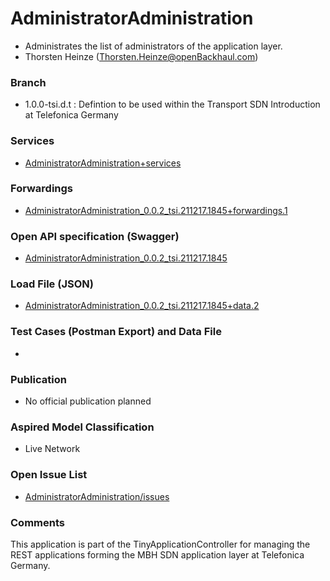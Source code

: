 # AdministratorAdministration
- Administrates the list of administrators of the application layer.
- Thorsten Heinze (Thorsten.Heinze@openBackhaul.com)

### Branch
- 1.0.0-tsi.d.t : Defintion to be used within the Transport SDN Introduction at Telefonica Germany

### Services
- [AdministratorAdministration+services](./AdministratorAdministration+services.yaml)

### Forwardings
- [AdministratorAdministration_0.0.2_tsi.211217.1845+forwardings.1](./AdministratorAdministration_0.0.2_tsi.211217.1845+forwardings.1.xlsx)

### Open API specification (Swagger)
- [AdministratorAdministration_0.0.2_tsi.211217.1845](AdministratorAdministration_0.0.2_tsi.211217.1845.yaml)

### Load File (JSON)
- [AdministratorAdministration_0.0.2_tsi.211217.1845+data.2](AdministratorAdministration_0.0.2_tsi.211217.1845+data.2.json)

### Test Cases (Postman Export) and Data File
- 

### Publication
- No official publication planned

### Aspired Model Classification
- Live Network

### Open Issue List
- [AdministratorAdministration/issues](../../issues)

### Comments
This application is part of the TinyApplicationController for managing the REST applications forming the MBH SDN application layer at Telefonica Germany.
